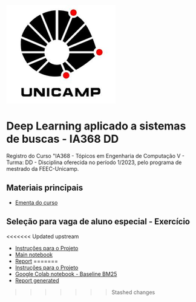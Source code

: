 ![Unicamp](logo_unicamp.png)

# Deep Learning aplicado a sistemas de buscas - IA368 DD

Registro do Curso "IA368 - Tópicos em Engenharia de Computação V - Turma: DD - 
Disciplina oferecida no período 1/2023, pelo programa de mestrado da FEEC-Unicamp.

## Materiais principais 
* [Ementa do curso](ementa.md)

## Seleção para vaga de aluno especial - Exercício
<<<<<<< Updated upstream
* [Instruções para o Projeto](exercicio-selecao.md)
* [Main notebook](Baseline_BM25.ipynb)
* [Report](report.md)
=======
* [Instruções para o Projeto](selecao/exercicio-selecao.md)
* [Google Colab notebook - Baseline BM25](selecao/Baseline_BM25.ipynb)
* [Report generated](selecao/report.md)
>>>>>>> Stashed changes
